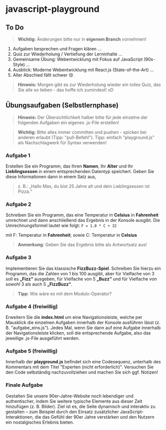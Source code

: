 # javascript-playground

## To Do

> **Wichtig:** Änderungen bitte nur in **eigenem Branch** vornehmen!

1. Aufgaben besprechen und Fragen klären ...
2. Quiz zur Wiederholung / Vertiefung der Lerninhalte ...
3. Gemeinsame Übung: Webentwicklung mit Fokus auf JavaScript (90s-Style) ...
4. Ausblick: Moderne Webentwicklung mit React.js (State-of-the-Art) ...
5. Aller Abschied fällt schwer 😢

> **Hinweis:** Morgen gibt es zur Wiederholung wieder ein tolles Quiz, das Sie alle so lieben - das hoffe ich zumindest! xD

## Übungsaufgaben (Selbstlernphase)

> **Hinweis:** Der Übersichtlichkeit halber bitte für jede einzelne der folgenden Aufgaben ein eigenes .js-File erstellen!

> **Wichtig:** Bitte alles immer committen und pushen - spicken bei anderen erlaubt (Tipp: "pull-Befehl"). Tipp: einfach "playground.js" als Nachschlagwerk für Syntax verwenden!

### Aufgabe 1
Erstellen Sie ein Programm, das Ihren **Namen**, Ihr **Alter** und Ihr **Lieblingsessen** in einem entsprechenden Datentyp speichert. Geben Sie diese Informationen dann in einem Satz aus,
> z. B.: „Hallo Max, du bist 25 Jahre alt und dein Lieblingsessen ist Pizza.“

### Aufgabe 2
Schreiben Sie ein Programm, das eine Temperatur in **Celsius** in **Fahrenheit** umrechnet und dann anschließend das Ergebnis in der Konsole ausgibt. Die Umrechnungsformel lautet wie folgt: `F = 1.8 * C + 32`

mit F: Temperatur in **Fahrenheit**;
sowie C: Temperatur in **Celsius**

> **Anmerkung**: Geben Sie das Ergebnis bitte als Antwortsatz aus!

### Aufgabe 3
Implementieren Sie das klassische **FizzBuzz-Spiel**. Schreiben Sie hierzu ein Programm, das die Zahlen von 1 bis 100 ausgibt, aber für Vielfache von 3 soll es **„Fizz“** ausgeben, für Vielfache von 5 **„Buzz“** und für Vielfache von sowohl 3 als auch 5 **„FizzBuzz“**.

> **Tipp**: Wie wäre es mit dem Modulo-Operator?

### Aufgabe 4 (freiwillig)
Erweitern Sie die **index.html** um eine Navigationsleiste, welche per Mausklick die einzelnen Aufgaben innerhalb der Konsole ausführen lässt (z. B. "aufgabe_eins.js"). Jedes Mal, wenn Sie dann auf eine Aufgabe innerhalb der Navigationsleiste klicken, soll die entsprechende Aufgabe, also das jeweilige .js-File ausgeführt werden.

### Aufgabe 5 (freiwillig)
Innerhalb der **playground.js** befindet sich eine Codesequenz, unterhalb des Kommentars mit dem Titel "Experten (nicht erforderlich)". Versuchen Sie den Code selbständig nachzuvollziehen und machen Sie sich ggf. Notizen!

### Finale Aufgabe
Gestalten Sie unsere 90er-Jahre-Website noch lebendiger und authentischer, indem Sie weitere typische Elemente aus dieser Zeit hinzufügen (z. B. Bilder). Ziel ist es, die Seite dynamisch und interaktiv zu gestalten – zum Beispiel durch den Einsatz zusätzlicher JavaScript-Interaktionen, die das Gefühl der 90er Jahre verstärken und den Nutzern ein nostalgisches Erlebnis bieten.